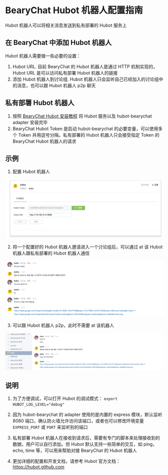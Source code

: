 # BearyChat Hubot 机器人配置指南

Hubot 机器人可以将相关消息发送到私有部署的 Hubot 服务上

## 在 BearyChat 中添加 Hubot 机器人

Hubot 机器人需要做一些必要的设置：

1. Hubot URL. 目前 BearyChat 的 Hubot 机器人是通过 HTTP 机制实现的，Hubot URL 是可以访问私有部署 Hubot 机器人的链接
2. 添加 Hubot 机器人到讨论组. Hubot 机器人只会监听自己已经加入的讨论组中的消息，也可以跟 Hubot 机器人 p2p 聊天

## 私有部署 Hubot 机器人

1. 按照 [BearyChat Hubot 安装教程](https://github.com/bearyinnovative/hubot-bearychat) 将 Hubot 服务以及 hubot-bearychat adapter 安装完毕
2. BearyChat Hubot Token 是启动 hubot-bearychat 的必要变量，可以使用多个 Token 并用逗号分隔。私有部署的 Hubot 机器人只会接受指定 Token 的 BearyChat Hubot 机器人的请求

## 示例

1. 配置 Hubot 机器人

![](/tutorials/image/config_hubot_in_bearychat.png)

2. 将一个配置好的 Hubot 机器人邀请进入一个讨论组后，可以通过 at 该 Hubot 机器人跟私有部署的 Hubot 机器人通信

![](/tutorials/image/hubot_in_bearychat_channel.png)

3. 可以跟 Hubot 机器人 p2p，此时不需要 at 该机器人

![](/tutorials/image/hubot_in_bearychat_p2p.png)

## 说明

1. 为了方便调试，可以打开 Hubot 的调试模式： `export HUBOT_LOG_LEVEL="debug"`

2. 因为 hubot-bearychat 的 adapter 使用的是内置的 express 模块，默认监听 8080 端口，确认防火墙允许访问该端口，或者也可以修改环境变量 `EXPRESS_PORT` 或 `PORT` 来监听别的端口

3. 私有部署 Hubot 机器人在接收到请求后，需要有专门的脚本来处理接收到的数据，用户可以自行添加。但 Hubot 默认支持一些简单的交互，如 ping， echo, time 等，可以用来帮助对接 BearyChat 的 Hubot 机器人

4. 更加详细的配置和开发文档，请参考 Hubot 官方文档：https://hubot.github.com
